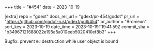 +++
title = "#454"
date = 2023-10-19

[extra]
repo = "gdext"
docs_rel_url = "gdext/pr-454/godot"
pr_url = "https://github.com/godot-rust/gdext/pull/454"
pr_author = "Bromeon"
sort_key = 2023-10-19
date_time = 2023-10-19T19:41:59Z
commit_sha = "b34967121688022e195a5a010eeb5020410ef8b3"
+++

Bugfix: prevent `Gd` destruction while user object is bound
